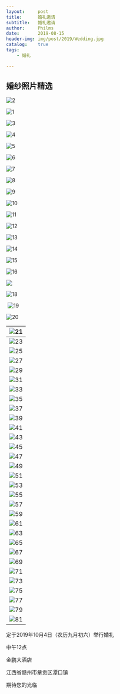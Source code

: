 ```yaml
---
layout:     post
title:      婚礼邀请
subtitle:   婚礼邀请
author:     Philms
date:       2019-08-15
header-img: img/post/2019/Wedding.jpg
catalog: 	true
tags:
    - 婚礼 

---
```


## 婚纱照片精选

![2](https://dm2301files.storage.live.com/y4peEU3Tgmu_Rc8XoiZGYcB4Vhy7LRmsPLV_I12LAqv8iBaBxAWTd1FoebB7Np3_LFX9fyYQdcqOsqdGO5Lh8s4ukew6C2kRvoJkj_TL5ZLILLomnDCK7ZUcKIaCQHKt-zHLUFUyB8MAP4wEkTijSbWzQXGX8g9TzcVDrrc2_M-6kM/1K6A0004.jpg?psid=1&width=800&height=1200)

![1](https://dm2301files.storage.live.com/y4pkeVFF8d9bZHHgkG6O9rlE29oRoI8-jhLDU_Korzv3LjQ6ISZIuoMEXVCZ3zQ_hJ_X6zDzFHFzi7LE3hpT9QNH-0iB5GOOINRqbfKfiCQUvhdzdsomWH4pZrpkun-JGHuDfoKpsWKpEBtyeCspGAbOcH91ogXDDxkF_tJLeOjrIk/1K6A0029.jpg?psid=1&width=800&height=1200)

![3](https://dm2301files.storage.live.com/y4pdpOgyEx530o8DbnvDHh7GZD-kU5JWforBA5Pqv7q2nhf9pBiuSPyIkqiIy2Gzt_g9L152V3oe_kmoFqReEBNPJP5eTyD8Tnmi59bg1I3d_TYd81USRULjhhG_OHzzhjQDaFQ-INnZ6FtwbJVbPVkk_O5XXCBMv2hs1TnFFhJmMw/1K6A0072.jpg?psid=1&width=828&height=1242)

![4](https://dm2301files.storage.live.com/y4pmtO_25l7hueMxnIHLn5xqMKauZa5h44IjLeWAwycEXfvpSXxHdbBdAHSgfmNioha-jny36Y0m0G46XVCozn69yqZGtc6DSlR6_36557EiFQZBtAMopHawL_MlpzFVMKmHO3T6DL2_I13ugu-K7XhLQQ9v5O1n9UGGs4CghR5YUM/1K6A0117.jpg?psid=1&width=828&height=552)

![5](https://dm2301files.storage.live.com/y4paVKL0kRrbq3gJZoSsrXpd_CR0IVfgLJGq_Z4SFtaSOaqfwEGziJaK-TTbFzAy7Ji4iHSLJpv-__F8nrZfI9BOMPGe17Qtcx4RYN_n5UfTZ-K-AKQdPFoxrfgOSwfgHq00wX9UkE9dUSXDpocVbR1Lcc0ZAQ_6liZnJrALe7lS-4/1K6A0125.jpg?psid=1&width=828&height=1242)

![6](https://dm2301files.storage.live.com/y4pLXf9m-BRgAEB5WD8YogLOT3QTRSEetM2gg5pdLFgTZqrw_ml2i5Em7H4LZpP9Du2kbCTzgGTyMLUbM0uEtRpFm4HbeHZ38bCygaP8p-63OvjFeZoH1w2xafzmZvPUj5No7n-jeKZ_FL4uqFWLN-S7olN1Ps12D8nYc8lbPxQxX0/1K6A0151.jpg?psid=1&width=828&height=1242)

![7](https://dm2301files.storage.live.com/y4pNaphdEcAgcRqlb95qvW8doPmwbOZTWSQ_f3Oa8l0ciV0UKL0dvJkoV15eGjMmQC3noLTTTNvyJKFO6ZMeB9GBqmpiO0cMJERdIq6CALPODOkrqrsYFlDpTMKd7gN3KLeOVfN6rsiRaclbhgiwTSPTQwNfjdtdmsOiFzJz4aa4HY/1K6A0186.jpg?psid=1&width=828&height=1242)

![8](https://dm2301files.storage.live.com/y4porxrADRCGoShjO3aCGKtScWTGd-H3C3hbsHsDtzT8Dt_BuZkLlWCG6jcB_I7njfwxN9xjMw5mQC8MNcKXILIZqFllN__TWcPL5HXHGee6lOZkICierTnFh-iZuvM6kj0iAz4ARftjz1rVbae-JubGTeLvbs3M_q5k_Q6BCIqbDo/1K6A0200.jpg?psid=1&width=828&height=1242)

![9](https://dm2301files.storage.live.com/y4psbfx99mp9oBV3bl5MEVY96MhKZK_ROEAZGVX_YCSiXXpo5b0DeGPDv8FJY0caIwIp4fdP-4h8cevy20RZA75LP-t4BaIuSe58wXdod2hzwIx0HTwlfUM7GhyJuXCku695ylfGscBIL-p8wDzXaPAU766kSJVfrn40GfNDHW7qJ0/1K6A0213.jpg?psid=1&width=828&height=552)

![10](https://dm2301files.storage.live.com/y4pkU-lEx39z_RaPyfCg_VlPEBdvbdYFZJk57iTkHPGp7l-3Xl3weWauzGQ5Rwc8PA-1nWR3xwnmbgbyac0BKAvUGlt6LPFYBS0fl8leDJevPd9jSlqzISAngiXpd61T9ex0KwSv5HmDjEQqLdHhmu2fSGWifhLATS-nwipmV1Bk5g/1K6A0239.jpg?psid=1&width=828&height=1242)

![11](https://dm2301files.storage.live.com/y4pvwcgDV-qntVFU-g3UP528UmMBoN2iIXWjcS0IB3nlGYuxA2j-iotTHIy0_ln3_juIkeBwWkxA5qf9eeWigoinaUdkWHk47a0krpD3Vrram8kt8FDIy8CakroSH8Wvg-YyQJZT6Su5XIHdA8lesNeKg4lNTWZ1tE0xaPto8PVUR4/1K6A0259.jpg?psid=1&width=828&height=552)

![12](https://dm2301files.storage.live.com/y4pyXt4H914jedF2DklkLhdAASEkgKIlK1TY2aXsSpXNqS2QobMoxjGTUxqhwV9i3Ey9-Xawr6DSqk_ryMmgNrsOtzCzOTd-MH3SSKvpjiCFC_XTa3R-uPjfvqP5XnBCQxPYXN7YcInos89OBhB1Zx2DZPpUeI4WJobHQH8CgeAuZk/1K6A0286.jpg?psid=1&width=828&height=552)

![13](https://dm2301files.storage.live.com/y4pk0eD9jGmgxdJp5ztzFFX7jFDvBrNl-gk7dwa8fAKrJolPGgxCZyG5Zp83JUvGTug-tK4wqPy61FDtGnkJvD9BRAPMwVQoYTL1eQzSByQE5z5hBGwTeo4aVUS4iNrPgwspYGVduT75bGxFAbIlIeCuujU1gurOR1RtKw7v94lKtI/1K6A0290.jpg?psid=1&width=828&height=1242)

![14](https://dm2301files.storage.live.com/y4pUZCRHda-4bJw_2zlx24KNQU4i-AvTpNYdgxVAeLlAqPkC-XOCXIk8fubluKNEQdkanTc0qjxmu3ARsCu6TWu11rbi6YQhZ1lLc4c1MBpR4T_jWjGZzKkVZJzI-aNOGiF8bwtcWdZBwM4irpDa9qUMRyrj4EfUwqje2MnlQUQX44/1K6A0322.jpg?psid=1&width=828&height=1242)

![15](https://dm2301files.storage.live.com/y4pNZkjE-BS0lu3wHQrBfmKGDW93vNL_vOjBTr8-D51OtMR1nw5_H2MTrrZ-0r7DIdAuoT7_n1OKAQJbx7w8Ww9BArr1hpo00850-Pu3sOEwxSc8INx4f8K-AoL9drTPu8-phLr_bDJvQeqttaSmBzrE6TwErrCssW2XZGMS69Mhlk/1K6A0359.jpg?psid=1&width=828&height=1242)

![16](https://dm2301files.storage.live.com/y4pcpHmfjluqfkZPFxJkRZVRqIdNTKVINen-kgelnYH6bXx9WV9LkrSFEWZ8IPDBjSsu5Kv70YGlsxf1cVlUgLCO2z1bKLWjznw73T3a-AoAGMKwwd3Y9H64Z9r9iVMoPzboOCiQFMr1Y3zsZ0aTFxN4VuMugni69J606wrHMIgOb8/1K6A0362.jpg?psid=1&width=828&height=1242)

![](https://dm2301files.storage.live.com/y4pz3S25OP4rGkQ9HoZ_EbIYfXEd308ayhqW7U000tL0T6WEloi97eHmyanfdnkW3Tx6WRzIRTDndCgXG5o0nKUWou94RxnK2d9aUdChnccBI8pTfc4ZXngmt92YTLmjQRh2iaEd07J2uC7knHIF6nbJaXZhB_1oIl7bp_FVuAwh-M/1K6A0403-2.jpg?psid=1&width=403&height=605)

![18](https://dm2301files.storage.live.com/y4p_WSt6lMZLqU6RgUx8qMbdSk8OROQdomjSZl_t9mrgZ90WnecyN2L-DCTnAsAzPE3EVwvrcvRxdaHMYQ0m4Bk7hCSn2Xk3O8yzNGLKRJPq_cS3h9cmg7htCQd9dyqiMgcjMppjLgASUc3xiz4mNIs3yhSlJQnDEMb7fBOIKWrRMc/1K6A0401.jpg?psid=1&width=828&height=552)

​	![19](https://dm2301files.storage.live.com/y4psDaKPALFOl_ZeVRSdo7xqUGoIk1JDdLLFsXlh5fNuNk0FDfMgEpQgE7cY8jCUl1QKF6cVs_n992VAAM9UksyagmUVGFsH5xhULKRu2uQVDdH6jAOWjR7p2GuOP4HH7mDxuQGQXZ4zCmFu3VegQpzdtWuhq0doPeYCfQp52RjNgc/1K6A0403.jpg?psid=1&width=828&height=1242)

![20](https://dm2301files.storage.live.com/y4pS2x2O7nDtYtblevYQF1ltwBT87YC2xsSmvcIenCLApOzWNRZjM-tErHS6lqYAYphis7FetJKnyvmx_1spjiZTahH9uFwbXhnpfA_Rdo-184hOusQlE9Oq-LUb6n5Wdusz2BB8JciTBOwaWYBlJUvGlkeuWbisDXkH6nMAc7wDxM/1K6A0404.jpg?psid=1&width=828&height=1242)

| ![21](https://dm2301files.storage.live.com/y4pbkdYqw3xgSQly--AryWO8C5sVwaLZmQlDfXBjGIcSAJ6TObYB88qbdC1VmbmllNm1n8TedGJo3useGElVFLFBgC_UiMrifcoMfOjd4DUAYgh7a-InycckK11sJIdOVn0hqbr3c3CliagRQCNPMXDqEpxmBizw-i_eK_UPtDME9w/1K6A0407.jpg?psid=1&width=828&height=552) |
| ------------------------------------------------------------ |
| ![23](https://dm2301files.storage.live.com/y4p42dVSC7I3P0dNPsmABdKF9mg28RvDBbEgVv2Mi97hgsvp_VrxZxPtgfzVAHOb5YTii9sj0f3IDnpPlUDGody_ADpfSCKgn_tVGsaMZWePD4JpEH50XyCT2aJV3g178pm3Jg5snLdrWNV9hq69C91WzHhJ0XzncTu49Ik-rDp3vc/1K6A0408.jpg?psid=1&width=828&height=1243) |
| ![25](https://dm2301files.storage.live.com/y4pQBpR1Mc-EA2c9H8cyFFXymMUcwTAHgybxPKBywnfzy5ZClZd-Bp1-_sJcjSoDgBBfUDYMB6ejX9RLushyPzMSQEC-g4PVIfhsUX78Hi2xwZo4Opf721_KYrVpiRwevB_9Mo2di7jGl3wgy3GXwlCvWmWW7TEHCvKU-vyEgzVbnA/1K6A0412.jpg?psid=1&width=828&height=1243) |
| ![27](https://dm2301files.storage.live.com/y4pa0ONCvvvGBnQ6rK_ve0HJmx4BpcK5NAcvBrvgDPYEbVFrqAfbPwVbUo8c6gbpVPbYbRYt53pYVickEMK682_f9Bw_ox7P--vkUABrnvvMUb6z3G2QsNqzf6uj6oyRY3zVLmZo4O61IgIsJwpK7NzuEFzhSYpVT4-oTb2T-QRzFw/1K6A0422.jpg?psid=1&width=828&height=552) |
| ![29](https://dm2301files.storage.live.com/y4pVJFmbbuhdrEePXyqrM7OGWrKeO3iVTbOcR4z9vyn2VMygMMq_v4wpoOWyxQStkcJk0woJB_mk1M5WQsjsO5KSCFzHDTNkm6UXO_XX_etXLYVKHv-yBwUXxX5923BFE7kcuSfW3CmwvHRQCTU3PfltSnLOD-aaWjBEXhVg7sD4Is/1K6A0436.jpg?psid=1&width=828&height=1243) |
| ![31](https://dm2301files.storage.live.com/y4pfoy7aZrUOUZlncCDeR0X5baqKkpaf2yic7V7lsT5y8j9yS-wBqdr5Bb5ovvoWE_3Msg_00d6EMba7W0HHmQJOWJCvCpII1AXTxqJIROmJVm8EzKIfzqXTAeTQihJXS2ZShGp3RDuixANQtY54GCvXS1H8TfCtSp1FfbA8Syl_58/1K6A0437.jpg?psid=1&width=828&height=552) |
| ![33](https://dm2301files.storage.live.com/y4pftnofnRlYHIMDuRIQs9Cz1eCwgn_76wBSStVFOEGyNhi05L4ni9KCBx9yHWIoo6kEEjYQZ2dbzZAgpAXSwQceacyFlVjj54LnBfvIfKds-gcKu8pySxD4pEX_cfDD38oYGbEr_F5L1QDz3j4IPIJBkbjnegUzgVx2Uja5o6FVrE/1K6A0446.jpg?psid=1&width=828&height=1243) |
| ![35](https://dm2301files.storage.live.com/y4pbOCm-vpdg8JOGhTcO5X1oMcgkBlwAWdpRpQuFnvlfVFKSdIruuB2pBF3rcLl11EP7ZGCKr9_zlKIxl9FYbHfxL4wRUpQOXlDjtxn5FBbD2OZiUmvugNlgOS2u0iqZ6Doi7ZO0H0RzeN5VYAbyImJ9I_2kmNpambVkQFt_yHPRRA/1K6A0449.jpg?psid=1&width=828&height=1243) |
| ![37](https://dm2301files.storage.live.com/y4pH5eRU4Lbt0GZQBQyIA5wJ_GM7ILm_EBZkVTWD3ouxHwKvrhCqCssvn72sZSvbT1pae0EcdASOFls0Pz_tBEbauOFzjn9EqF_ZmU9NuHw6_YYSs-fCdE180HPqvd2o4wDel7BiQ5VZhjfGSJTd3Gil2R1r7bGSsZ1D2njgVLOjqA/1K6A0452.jpg?psid=1&width=828&height=1243) |
| ![39](https://dm2301files.storage.live.com/y4pFK8aDc77MAZqK1F21UVJP4DSZ34uT226T-zoTCPyVAijYePS28HpNK0J7dt0_XQ6p7mBAdxk9muyjwvCOX1JteIlhJBOD_Yv9x5C_MbpdE3pIWSlQvikkVG1xd1Jzu3b7HIlUYVDYbzFshpicNle6-v4LkIfrUIo4ZoIAbQ68zU/1K6A0456.jpg?psid=1&width=828&height=552) |
| ![41](https://dm2301files.storage.live.com/y4piaROElsxCh4tLRptb_J1_1tqAuTW7LP7NkUlENYVLD_9GJIr8llOjZ4kRTQllTS1ZjeiFkJkh-vqXTWo1w8tofPEh8aIudT6s_yv4-8Agd60YsihyIebwJItgapVxFNdvyOl_AtUoZEJ-XfkBtY9Gc75mDzU-LoTSWXvPqpiFRI/1K6A0463.jpg?psid=1&width=828&height=1243) |
| ![43](https://dm2301files.storage.live.com/y4p5wlUqptHxZontAjQQ7CYq8DhEoz9uhq8Zf7KcseahqewaVvuTeHsSFHobCkyBxL7PqLByEZBFMFEkKVKVuUlt7DK6LWl7G1K2wKCVHD8xzpMZ8golp32yU7vVUkcnHRKtcERMLanAdNFlrEVEf3nDhEUtZ_1mQKBkJzTQN47ugQ/1K6A0471.jpg?psid=1&width=828&height=552) |
| ![45](https://dm2301files.storage.live.com/y4pajlZq6TyfKLTxovQkzRXT35VQwkGMXP5z1egYG4GkNgIkwXIxSWZJ1M9dyjwiN4drfRDtq8ibqmsu-YFgFIflSnLuTYiwSIFGmozbUaRI17vPXnAwzxXejCa02GSA2NMr9j9VdEwPE6UIEjIEuKXyXBF9KNDWuASNhtRRENBuZc/1K6A0481.jpg?psid=1&width=828&height=1243) |
| ![47](https://dm2301files.storage.live.com/y4psGy62hN-AYnWYP9i4O5j_Kn3QeHCcVrtd2VcIDNF9-O32-un1qpJrHGWF3FTkm36IcKqLDpxbf9vOu4k93IggNjIMrM3hDy4_5ouvxux4D7iRTSIXOq3CTWmwUy6hBK24eqpPQhnuAqvZOTtVcqO4pQq6hHOhXH0VgWg2Bgt1tM/1K6A0493.jpg?psid=1&width=828&height=552) |
| ![49](https://dm2301files.storage.live.com/y4pgMzGpW0UojPtNI4OK3UwYa7thTF42xPCsq2lXEZ89RYVNYSd7GlVRg6hmhtpltXh6USuHBGnhP-JWcefb4LZ5Qhvd8WsrwgLERKsuajSzitTbRcvugavK2oNa-ze2UXzsNXdODB5phcjXQ6ZQeKfNumVxZV--l6-PJTick3ZY1M/1K6A9721.jpg?psid=1&width=828&height=1243) |
| ![51](https://dm2301files.storage.live.com/y4pQ9zviAQ3IqTVMuYadNM5d4sftlOKNenF47sVi26UsdSQ4xG4fCsGknRSCbmncxqx_aNLjl05BaTKnDuq6HlqDcr5MO_4-MriVaBxU0zSmJI5mZt3CoCe5NKJkB7AZiD6EZmukbxFgCGbm-IxVdaGqLaJtkdm3wmgrUm68SCsFjs/1K6A9723.jpg?psid=1&width=828&height=552) |
| ![53](https://dm2301files.storage.live.com/y4p-y0LWnEWBd4uXyWMBY-0AcYcsIIqh7YGhoAqn0XMZRNrMXX9UItFGJqSEPeCaCU3qzJEPe9ol98QHhcZThoBlP_YLUtwUiLe83RZVLdxiZXemVVs9Xu8m2YmkxPSINby-VACZpb3ddzPgy_qV03A4FxPV7Lfvhrjs8DYD1XP0vU/1K6A9729.jpg?psid=1&width=828&height=1243) |
| ![55](https://dm2301files.storage.live.com/y4p5aRPykxjavQZex6Ub_3VxBh-r4m4359-I6oxEW_nv7bdgQUliW3oMe9qRB2sS1WTIyEfUaQv1xoEOWVLD6UXdluwahDAO59GK34Oft87XyJy0FfweNBpdMpMb8X6xLh5yYCUVbGmCghUVyL_1cFsttftIsvY-zeiC4J_9tENxns/1K6A9734.jpg?psid=1&width=828&height=1243) |
| ![57](https://dm2301files.storage.live.com/y4pBs1cxScFo2dHNW6sNOkWHX-mJZmHATV46WzTvg3UoMD4qtdVVw9uO-vkE0hvgg6PhQv1ZDiEYAS9i24hbgS8Xv8jdTJZnqujqtl4ldv1sH07U7b6YuQZmD4pUly_K1Cgaj3gxK1TcpxRycHxkbaE3p8OLCWSc9bs05XRHloGpho/1K6A9736.jpg?psid=1&width=828&height=1243) |
| ![59](https://dm2301files.storage.live.com/y4pU92jR5xXEHxshR58Pvt0TGOai6OeRV7KFKakLI6pn_5bhHNR8kog5wqyPZA2jlhUB5PJ4W_J-jW7hguZDEXtc-RCa8NmdNnmT1V_a_pBjm10iBDDJ9OK3bJ4KRYcVs3bD5BQoHusZwAP-yDxVf-LI6p9rX78C3Mtq-PHFX7IZSY/1K6A9774.jpg?psid=1&width=828&height=1243) |
| ![61](https://dm2301files.storage.live.com/y4p-HODwioNlIJMLyO9TntygLXofogF_fYVv2XfBOLvw8-0CdjNqT6bA_H-bvW8d1ZsSltU58h7Sza6rvdPrDaJDN-Hsjbj0iWD-Jc12P3mkEs-1JbUCDcqiUFNe4AoJd9NEGSD7egHkpaFZ8moOuLrcYY69hq0NreefoKjJnLgHrg/1K6A9777.jpg?psid=1&width=828&height=1243) |
| ![63](https://dm2301files.storage.live.com/y4p72_KXsSio-gbW-fynpGBmpaviTe8MeXl3V4fCd0jGxMAbjIGPJGQn0qAxasT3-Q01ORfFDnAzZs0Ev296eKB4g2-6Tevwki_Y-SoxAd6y7q3yWhmkP5eaABJSbX6v-riMtMEDaXHNhJ5XBvf0W12WxrEUvvr33Ir5gLpUqAFHvw/1K6A9779.jpg?psid=1&width=828&height=552) |
| ![65](https://dm2301files.storage.live.com/y4pcQiAiexSMH2MBqtJxcx1qhagD3CfY-3KYiabgxJypqVJmEBr9R1Eqniap4a4gy_9z6bai0cQzjzyNKJnjETf-k5MfA3hdnuXFSQiUaG7qn17-byFtKpG_eo_3CD4vVIpbKkgqCJMcdPrutsMLZAzelSZgIT1SB69noGoKS0C6Es/1K6A9787.jpg?psid=1&width=828&height=1243) |
| ![67](https://dm2301files.storage.live.com/y4peJ1OqBxZybjmM63L6nh9nU0wDnzsf4yGBOQW11lPfXRyytOEOpz5AWvdw5cD23w6gJ5u5DOmFSrOrdcrZ4nEhq8QgJtSnaqGj9X3RBzvQwXIGpYked17dRruNDyhBZs40Q_I_VcRxamSqhXFY3DD_OZnBT9dAI5wOnGsrXXV_7U/1K6A9791.jpg?psid=1&width=828&height=552) |
| ![69](https://dm2301files.storage.live.com/y4p7tj7tw01pNfSAwzRMFNh8qqzma_VRAOv6ej1C8Y5DZZhFvI2L7fphkCYCWEiXtt1qnqQU9kd0rOfOOGv2R8wVsh0A_6J98nzHPOegjeN6ehFlCZu5l7K8mwhTDWVf51t0pznnUA2fLYVyjo0UiLmiHYf-V1IWxwEbbKeD6DHGaw/1K6A9803.jpg?psid=1&width=828&height=552) |
| ![71](https://dm2301files.storage.live.com/y4pylLbFpofYDiZNg58rqUgtGZKerz1e6revoRLd9jFTLe_jCjWsybSojkKL4nE1aJqfVNDRoAa6_oUeLsBLNjojvpVRe21Iser4hHUP43ZCvq42i3mAVyIh_9XqN4ou_pR4subZBSchfP18dnLk1iNJGhIVt7GMOsWhvyBm6r0xkM/1K6A9918.jpg?psid=1&width=828&height=1243) |
| ![73](https://dm2301files.storage.live.com/y4pNTFLK2ugvGHdiV15BtKMdDk-iZOXZVKuFQcfBm_BvxMGCk6Yy3M4WxIeRULZbuhZrfXKga1JGVruReQmZcP9HLYoNwzU6d6siPAFXkR1ZditmB-9901AKmVnz3ouh36k3VbABDwdJgflXpK91MXbbdRlxgMlwgF1bVDmoS0My50/1K6A9938.jpg?psid=1&width=828&height=1243) |
| ![75](https://dm2301files.storage.live.com/y4p3UQFo37ZdRSDc3HV7BIWX2TBsesA1TLClahGEuf6kinmBAIO-cR2J7NKrrMTpT6qupDYgBJb9pUKBrkRQqk2RuF0YopAp5iwLSyz5SjyKS_CuZHOqqj1gGyd7xhHF_nl570mgabATyARnsvju0SjPV11sFgLtAlr9X75qcMZ1lo/1K6A9939.jpg?psid=1&width=828&height=552) |
| ![77](https://dm2301files.storage.live.com/y4p3VzjeOPbFJSja05DWa1PiD6U6c_2FYCmS0NCufcpcIHVSMACRPf1O-QBIEcmdzJehJRZMuE_tm03z2w_XIjXLT_RusoNt4IoyliDScd6sF_kMnwxJqbrLkJCOoTF4ebtD_kdM2yXRJ8najK0vPyoX1cLF-DgNg_a0xjrg5sHUo4/1K6A9959.jpg?psid=1&width=828&height=1243) |
| ![79](https://dm2301files.storage.live.com/y4psXnSLaagMStPmKeTgxNLkM4UDt5t5eydX-0FcoTWjc8Uv-YT1IP9Q3KSpV10c5Zf4x1dEMgGaepb_usXNXjeTCPfk4ozTfGtbd2417On5owNPGercouKiLkcLEkvuVMG270wMCb-5S-h9oupnNNaw3r2P3IPhIwVPb7tmKzTVew/1K6A9973.JPG?psid=1&width=828&height=1242) |
| ![81](https://dm2301files.storage.live.com/y4pllh2qCrIMasY90Iw4RxApGfrLAIWFmys1WCrUwFUNjNizWfuwWz8FAmlfivuHuROGpLVDF9LX2Lqn9taDkYsnRgzIAZ51sp8aleWLdj57hE7R9hKgKoqxKcZegMX-IP84PpTKrlDjpze4x9wouPSNMaFREkuXBr-iYBI-9LKRPc/1K6A9981.jpg?psid=1&width=828&height=552) |

定于2019年10月4日（农历九月初六）举行婚礼

中午12点

金鹏大酒店

江西省赣州市章贡区潭口镇

期待您的光临